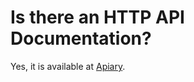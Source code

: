 # Is there an HTTP API Documentation?

Yes, it is available at [Apiary](http://docs.hdyra.apiary.io/).
